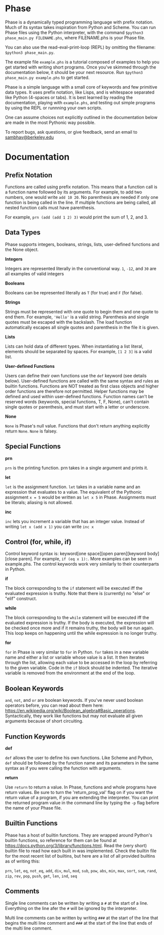 # Phase
Phase is a dynamically typed programming language with prefix notation. Much of its syntax takes inspiration from Python and Scheme. 
You can run Phase files using the Python interpreter, with the command `$python3 phase_main.py FILENAME.phs`, where FILENAME.phs is your Phase file. 

You can also use the read-eval-print-loop (REPL) by omitting the filename: 
`$python3 phase_main.py`. 


The example file `example.phs` is a tutorial composed of examples to help you get started with writing short programs. Once you've skimmed through the documentation below, it should be your next resource. Run `$python3 phase_main.py example.phs` to get started.


Phase is a simple language with a small core of keywords and few primitive data types. It uses prefix notation, like Lisps, and is whitespace separated like Python (4-spaces or tabs). It is best learned by reading the documentation, playing with `example.phs`, and testing out simple programs by using the REPL or runnning your own scripts. 


One can assume choices not explicitly outlined in the documentation below are made in the most Pythonic way possible.


To report bugs, ask questions, or give feedback, send an email to sambhav@berkeley.edu

# Documentation

## Prefix Notation

Functions are called using prefix notation. This means that a function call is a function name followed by its arguments.
For example, to add two numbers, one would write `add 10 20`. No parenthesis are needed if only one function is being called in the line. If multiple functions are being called, all nested function calls must have parenthesis. 

For example, `prn (add (add 1 2) 3)` would print the sum of 1, 2, and 3.

## Data Types

Phase supports integers, booleans, strings, lists, user-defined functions and the None object.

**Integers**

Integers are represented literally in the conventional way. `1`, `-12`, and `30` are all examples of valid integers

**Booleans**

Booleans can be represented literally as `T` (for true) and `F` (for false). 

**Strings**

Strings must be represented with one quote to begin them and one quote to end them. For example, `'Hello'` is a valid string. Parenthesis and single quotes must be escaped with the backslash. The load function automatically escapes all single quotes and parenthesis in the file it is given.

**Lists**

Lists can hold data of different types. When instantiating a list literal, elements should be separated by spaces. For example, `[1 2 3]` is a valid list.

**User-defined Functions**

Users can define their own functions use the `def` keyword (see details below). User-defined functions are called with the same syntax and rules as builtin functions. Functions are NOT treated as first class objects and higher order functions are therefore not permitted. Helper functions may be defined and used within user-defined functions. Function names can't be reserved words (keywords, special functions, T, F, None), can't contain single quotes or parenthesis, and must start with a letter or underscore.

**None**

`None` is Phase's null value. Functions that don't return anything explicitly return `None`. `None` is falsey.

## Special Functions 
**prn**

`prn` is the printing function. prn takes in a single argument and prints it.

**let**

`let` is the assignment function. `let` takes in a variable name and an expression that evaluates to a value. The equivalent of the Pythonic assignment `x = 5` would be written as `let x 5` in Phase. Assignments must be literals; aliasing is not allowed.

**inc**

`inc` lets you increment a variable that has an integer value. Instead of writing `let x (add x 1)` you can write `inc x`

## Control (for, while, if)
Control keyword syntax is: keyword[one space][open paren][keyword body][close paren]. For example, `if (eq x 1):`. More examples can be seen in example.phs. The control keywords work very similarly to their counterparts in Python.

**if**

The block corresponding to the `if` statement will be executed iff the evaluated expression is truthy. Note that there is (currently) no "else" or "elif" construct.

**while**

The block corresponding to the `while` statement will be executed iff the evaluated expression is truthy. If the body is executed, the expression will be checked once more and if it remains truthy, the body will be run again. This loop keeps on happening until the while expression is no longer truthy.

**for**

`for` in Phase is very similar to `for` in Python. `for` takes in a new variable name and either a list or variable whose value is a list. It then iterates through the list, allowing each value to be accessed in the loop by referring to the given variable. Code in the `if` block should be indented. The iterative variable is removed from the environment at the end of the loop.


## Boolean Keywords
`and`, `not`, and `or` are boolean keywords. If you've never used boolean operators before, you can read about them here: https://en.wikipedia.org/wiki/Boolean_algebra#Basic_operations. Syntactically, they work like functions but may not evaluate all given arguments because of short circuiting.

## Function Keywords
**def**

`def` allows the user to define his own functions. Like Scheme and Python, `def` should be followed by the function name and its parameters in the same syntax as if you were calling the function with arguments.

**return**

Use `return` to return a value. In Phase, functions and whole programs have return values. Be sure to turn the 'return_prog_val' flag on if you want the return value of a program, if you are extending the interpreter. You can print the returned program value in the command line by typing the `-p` flag before the name of your Phase file.

## Builtin Functions
Phase has a host of builtin functions. They are wrapped around Python's builtin functions, so reference for them can be found at https://docs.python.org/3/library/functions.html. Read the (very short) builtin file to read how each built in was implemented. Check the builtin file for the most recent list of builtins, but here are a list of all provided builtins as of writing this:

`prn`, `let`, `eq`, `not_eq`, `add`, `div`, `mul`, `mod`, `sub`, `pow`, `abs`, `min`, `max`, `sort`, `sum`, `rand`, `zip`, `rev`, `pop`, `push`, `get`, `len`, `ind`, `seq`

## Comments
Single line comments can be written by writing a `#` at the start of a line. Everything on the line afer the `#` will be ignored by the interpreter.

Multi line comments can be written by writing `###` at the start of the line that begins the multi line comment and `###` at the start of the line that ends of the multi line comment.


